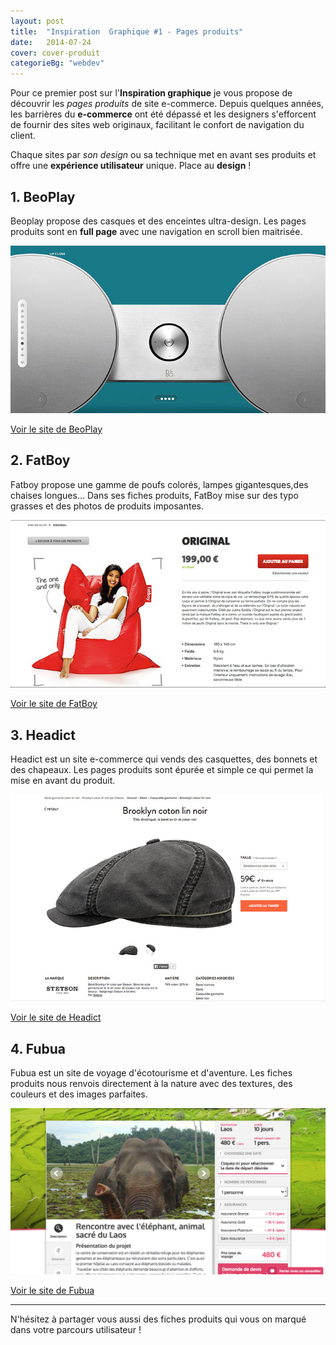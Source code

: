 ```yaml
---
layout: post
title:  "Inspiration  Graphique #1 - Pages produits"
date:   2014-07-24
cover: cover-produit
categorieBg: "webdev"
---
```

Pour ce premier post sur l'**Inspiration graphique** je vous propose de découvrir les _pages produits_ de site e-commerce. Depuis quelques années, les barrières du **e-commerce** ont été dépassé et les designers s'efforcent de fournir des sites web originaux, facilitant le confort de navigation du client.

Chaque sites par _son design_ ou sa technique met en avant ses produits et offre une **expérience utilisateur** unique. Place au **design** !

## 1. BeoPlay

Beoplay propose des casques et des enceintes ultra-design. Les pages produits sont en **full page** avec une navigation en scroll bien maitrisée.

![Inspiration graphique Beaoplay](/uploads/produit/beoplay-fiche-produit.jpg)

[Voir le site de BeoPlay](http://www.beoplay.com/ "voir le site beoplay")

## 2. FatBoy

Fatboy propose une gamme de poufs colorés, lampes gigantesques,des chaises longues... Dans ses fiches produits, FatBoy mise sur des typo grasses et des photos de produits imposantes.

![Inspiration graphique Fatboy](/uploads/produit/fatboy-fiche-produit.jpg)

[Voir le site de FatBoy](http://www.fatboy.com/fr/ "Voir le site de Fatboy")

## 3. Headict

Headict est un site e-commerce qui vends des casquettes, des bonnets et des chapeaux. Les pages produits sont épurée et simple ce qui permet la mise en avant du produit.

![Inspiration graphique Headict](/uploads/produit/headict-fiche-produit.jpg)

[Voir le site de Headict](http://www.headict.com "Voir le site de Headict")

## 4. Fubua

Fubua est un site de voyage d'écotourisme et d'aventure. Les fiches produits nous renvois directement à la nature avec des textures, des couleurs et des images parfaites.

![Inspiration graphique Fubua](/uploads/produit/fubua.jpg)

[Voir le site de Fubua](http://www.fubua.com "Voir le site de fubua")

***

N'hésitez à partager vous aussi des fiches produits qui vous on marqué dans votre parcours utilisateur !